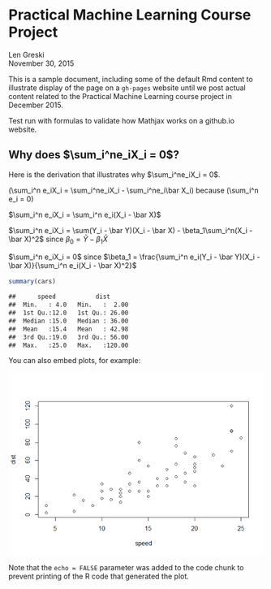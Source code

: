# Practical Machine Learning Course Project
Len Greski  
November 30, 2015  

This is a sample document, including some of the default Rmd content to illustrate display of the page on a `gh-pages` website until we post actual content related to the Practical Machine Learning course project in December 2015. 

Test run with formulas to validate how Mathjax works on a github.io website. 

## Why does $\sum_i^ne_iX_i = 0$?

Here is the derivation that illustrates why $\sum_i^ne_iX_i = 0$. 

\(\sum_i^n e_iX_i = \sum_i^ne_iX_i - \sum_i^ne_i\bar X_i\)  because \(\sum_i^n e_i = 0\)

$\sum_i^n e_iX_i = \sum_i^n e_i(X_i - \bar X)$

$\sum_i^n e_iX_i = \sum(Y_i - \bar Y)(X_i - \bar X) - \beta_1\sum_i^n(X_i - \bar X)^2$ since $\beta_0 = \bar Y - \beta_1\bar X$ 

$\sum_i^n e_iX_i = 0$ since $\beta_1 = \frac{\sum_i^n e_i(Y_i - \bar Y)(X_i - \bar X)}{\sum_i^n e_i(X_i - \bar X)^2}$


```r
summary(cars)
```

```
##      speed           dist       
##  Min.   : 4.0   Min.   :  2.00  
##  1st Qu.:12.0   1st Qu.: 26.00  
##  Median :15.0   Median : 36.00  
##  Mean   :15.4   Mean   : 42.98  
##  3rd Qu.:19.0   3rd Qu.: 56.00  
##  Max.   :25.0   Max.   :120.00
```

You can also embed plots, for example:

![](index_files/figure-html/unnamed-chunk-2-1.png) 

Note that the `echo = FALSE` parameter was added to the code chunk to prevent printing of the R code that generated the plot.
